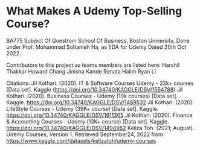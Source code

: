 # What Makes A Udemy Top-Selling Course?
BA775 Subject Of Questrom School Of Business, Boston University, Done under Prof. Mohammad Soltanieh Ha, as EDA for Udemy Dated 20th Oct 2022.

Contributors to this project as teams members are listed here:
Harshil Thakkar
Howard Chang
Jinisha Kande
Renata Halim
Ryan Li

Citations: 
Jil Kothari. (2020). IT & Software Courses Udemy - 22k+ courses [Data set]. Kaggle (https://doi.org/10.34740/KAGGLE/DSV/1554788)
Jil Kothari. (2020). Business Courses - Udemy (10k courses) [Data set]. Kaggle. https://doi.org/10.34740/KAGGLE/DSV/1489532
Jil Kothari. (2020). LifeStyle Courses - Udemy (39K+ course) [Data set]. Kaggle. https://doi.org/10.34740/KAGGLE/DSV/1611305
Jil Kothari. (2020). Finance & Accounting Courses - Udemy (13K+ course) [Data set]. Kaggle. https://doi.org/10.34740/KAGGLE/DSV/1494962
Keliza Toh. (2021; August). Udemy Courses, Version 1. Retrieved September24, 2022 from https://www.kaggle.com/datasets/kelizatoh/udemy-courses
